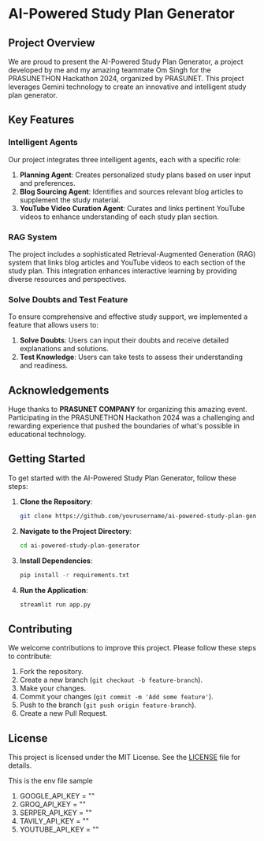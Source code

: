 # AI-Powered Study Plan Generator

## Project Overview
We are proud to present the AI-Powered Study Plan Generator, a project developed by me and my amazing teammate Om Singh for the PRASUNETHON Hackathon 2024, organized by PRASUNET. This project leverages Gemini technology to create an innovative and intelligent study plan generator.

## Key Features

### Intelligent Agents
Our project integrates three intelligent agents, each with a specific role:
1. **Planning Agent**: Creates personalized study plans based on user input and preferences.
2. **Blog Sourcing Agent**: Identifies and sources relevant blog articles to supplement the study material.
3. **YouTube Video Curation Agent**: Curates and links pertinent YouTube videos to enhance understanding of each study plan section.

### RAG System
The project includes a sophisticated Retrieval-Augmented Generation (RAG) system that links blog articles and YouTube videos to each section of the study plan. This integration enhances interactive learning by providing diverse resources and perspectives.

### Solve Doubts and Test Feature
To ensure comprehensive and effective study support, we implemented a feature that allows users to:
1. **Solve Doubts**: Users can input their doubts and receive detailed explanations and solutions.
2. **Test Knowledge**: Users can take tests to assess their understanding and readiness.

## Acknowledgements
Huge thanks to **PRASUNET COMPANY** for organizing this amazing event. Participating in the PRASUNETHON Hackathon 2024 was a challenging and rewarding experience that pushed the boundaries of what's possible in educational technology.

## Getting Started
To get started with the AI-Powered Study Plan Generator, follow these steps:

1. **Clone the Repository**:
    ```bash
    git clone https://github.com/yourusername/ai-powered-study-plan-generator.git
    ```

2. **Navigate to the Project Directory**:
    ```bash
    cd ai-powered-study-plan-generator
    ```

3. **Install Dependencies**:
    ```bash
    pip install -r requirements.txt
    ```

4. **Run the Application**:
    ```bash
    streamlit run app.py
    ```

## Contributing
We welcome contributions to improve this project. Please follow these steps to contribute:
1. Fork the repository.
2. Create a new branch (`git checkout -b feature-branch`).
3. Make your changes.
4. Commit your changes (`git commit -m 'Add some feature'`).
5. Push to the branch (`git push origin feature-branch`).
6. Create a new Pull Request.

## License
This project is licensed under the MIT License. See the [LICENSE](LICENSE) file for details.


This is the env file sample 

1. GOOGLE_API_KEY = ""
2. GROQ_API_KEY = ""
3. SERPER_API_KEY = ""
4. TAVILY_API_KEY = ""
5. YOUTUBE_API_KEY = ""
